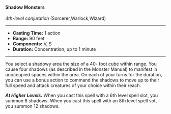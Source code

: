 #### Shadow Monsters
*4th-level conjuration* (Sorcerer,Warlock,Wizard)
___
- **Casting Time:** 1 action
- **Range:** 90 feet
- **Components:** V, S
- **Duration:** Concentration, up to 1 minute
---
You select a shadowy area the size of a 40-
foot cube within range. You cause
four shadows  (as described in the
Monster Manual) to manifest in
unoccupied spaces within the area.
On each of your turns for the
duration, you can use a bonus action
to command the shadows to move up
to their full speed and attack creatures
of your choice within their reach.

***At Higher Levels.*** When you cast
this spell with a 6th level spell
slot, you summon 8 shadows.
When you cast this spell with an
8th level spell sot, you summon
12 shadows.
